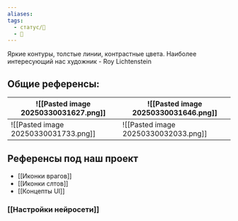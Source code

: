 ```yaml
---
aliases: 
tags:
  - статус/🌱
  - 💅
---
```


Яркие контуры, толстые линии, контрастные цвета. Наиболее интересующий нас художник - Roy Lichtenstein
## Общие референсы:


|  ![[Pasted image 20250330031627.png]]   |   ![[Pasted image 20250330031646.png]]  |
| --- | --- |
|   ![[Pasted image 20250330031733.png]]  |   ![[Pasted image 20250330032033.png]]  |

## Референсы под наш проект

- [[Иконки врагов]]
- [[Иконки слтов]]
- [[Концепты UI]]

### [[Настройки нейросети]]
